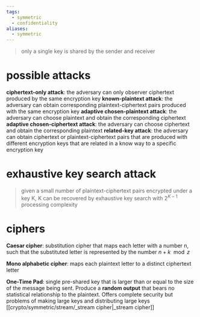 ```yaml
---
tags:
  - symmetric
  - confidentiality
aliases:
  - symmetric
---
```

> only a single key is shared by the sender and receiver






# possible attacks

**ciphertext-only attack**: the adversary can only observer ciphertext produced by the same encryption key
**known-plaintext attack**: the adversary can obtain corresponding plaintext-ciphertext pairs produced with the same encryption key
**adaptive chosen-plaintext attack**: the adversary can choose plaintext and obtain the corresponding ciphertext
**adaptive chosen-ciphertext attack**: the adversary can choose ciphertext and obtain the corresponding plaintext
**related-key attack**: the adversary can obtain ciphertext or plaintext-ciphertext pairs that are produced with different encryption keys that are related in a know way to a specific encryption key

# exhaustive key search attack
> given a small number of plaintext-ciphertext pairs encrypted under a key K, K can be recovered by exhaustive key search with $2^{K-1}$ processing complexity


# ciphers

**Caesar cipher**: substitution cipher that maps each letter with a number n, such that the substituted letter is represented by the number $n+k \mod z$ 

**Mono alphabetic cipher**: maps each plaintext letter to a distinct ciphertext letter

**One-Time Pad**: single pre-shared key that is larger than or equal to the size of the message being sent. Produce a **random output** that bears no statistical relationship to the plaintext. Offers complete security but problems of making large keys and distributing large keys
[[crypto/symmetric/stream/_stream cipher|_stream cipher]]

